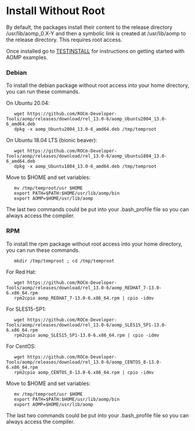# Install Without Root
By default, the packages install their content to the release directory /usr/lib/aomp_0.X-Y and then a  symbolic link is created at /usr/lib/aomp to the release directory. This requires root access.

Once installed go to [TESTINSTALL](TESTINSTALL.md) for instructions on getting started with AOMP examples.

### Debian
To install the debian package without root access into your home directory, you can run these commands.<br>

On Ubuntu 20.04:
```
   wget https://github.com/ROCm-Developer-Tools/aomp/releases/download/rel_13.0-6/aomp_Ubuntu2004_13.0-6_amd64.deb
   dpkg -x aomp_Ubuntu2004_13.0-6_amd64.deb /tmp/temproot
```
On Ubuntu 18.04 LTS (bionic beaver):
```
   wget https://github.com/ROCm-Developer-Tools/aomp/releases/download/rel_13.0-6/aomp_Ubuntu1804_13.0-6_amd64.deb
   dpkg -x aomp_Ubuntu1804_13.0-6_amd64.deb /tmp/temproot
```
Move to $HOME and set variables:
```
   mv /tmp/temproot/usr $HOME
   export PATH=$PATH:$HOME/usr/lib/aomp/bin
   export AOMP=$HOME/usr/lib/aomp
```
The last two commands could be put into your .bash_profile file so you can always access the compiler.

### RPM
To install the rpm package without root access into your home directory, you can run these commands.
```
   mkdir /tmp/temproot ; cd /tmp/temproot 
```
For Red Hat:
```
   wget https://github.com/ROCm-Developer-Tools/aomp/releases/download/rel_13.0-6/aomp_REDHAT_7-13.0-6.x86_64.rpm
   rpm2cpio aomp_REDHAT_7-13.0-6.x86_64.rpm | cpio -idmv
```
For SLES15-SP1:
```
   wget https://github.com/ROCm-Developer-Tools/aomp/releases/download/rel_13.0-6/aomp_SLES15_SP1-13.0-6.x86_64.rpm
   rpm2cpio aomp_SLES15_SP1-13.0-6.x86_64.rpm | cpio -idmv
```
For CentOS:
```
   wget https://github.com/ROCm-Developer-Tools/aomp/releases/download/rel_13.0-6/aomp_CENTOS_8-13.0-6.x86_64.rpm
   rpm2cpio aomp_CENTOS_8-13.0-6.x86_64.rpm | cpio -idmv
```
Move to $HOME and set variables:
```
   mv /tmp/temproot/usr $HOME
   export PATH=$PATH:$HOME/usr/lib/aomp/bin
   export AOMP=$HOME/usr/lib/aomp
```
The last two commands could be put into your .bash_profile file so you can always access the compiler.
